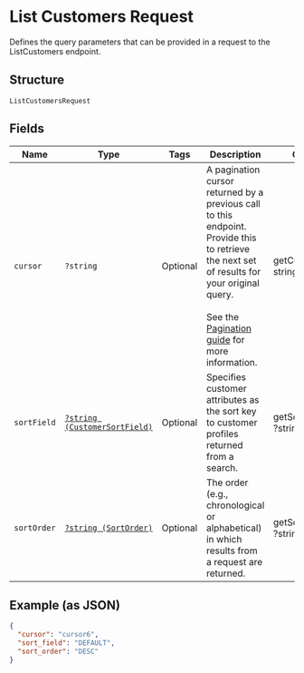 
# List Customers Request

Defines the query parameters that can be provided in a request to the
ListCustomers endpoint.

## Structure

`ListCustomersRequest`

## Fields

| Name | Type | Tags | Description | Getter | Setter |
|  --- | --- | --- | --- | --- | --- |
| `cursor` | `?string` | Optional | A pagination cursor returned by a previous call to this endpoint.<br>Provide this to retrieve the next set of results for your original query.<br><br>See the [Pagination guide](https://developer.squareup.com/docs/working-with-apis/pagination) for more information. | getCursor(): ?string | setCursor(?string cursor): void |
| `sortField` | [`?string (CustomerSortField)`](/doc/models/customer-sort-field.md) | Optional | Specifies customer attributes as the sort key to customer profiles returned from a search. | getSortField(): ?string | setSortField(?string sortField): void |
| `sortOrder` | [`?string (SortOrder)`](/doc/models/sort-order.md) | Optional | The order (e.g., chronological or alphabetical) in which results from a request are returned. | getSortOrder(): ?string | setSortOrder(?string sortOrder): void |

## Example (as JSON)

```json
{
  "cursor": "cursor6",
  "sort_field": "DEFAULT",
  "sort_order": "DESC"
}
```

